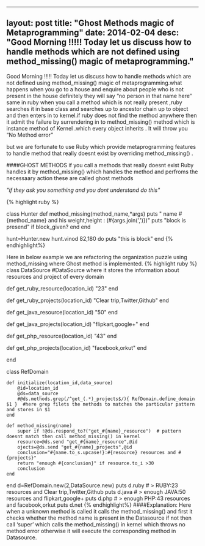 
---
layout: post
title:  "Ghost Methods magic of Metaprogramming"
date:   2014-02-04
desc: "Good Morning !!!!! Today let us discuss how to handle methods which are not defined using method_missing() magic of metaprogramming."
---



Good Morning !!!!! Today let us discuss how to handle methods which are not defined using method_missing() magic of metaprogramming.what happens when you go to a house and enquire about people who is not present  in the house definitely they will say “no person in that name here” same in ruby when you call a method which is not really present ,ruby searches it in base class and searches up to ancestor chain up to object and then enters in to kernel.if ruby does not find the method anywhere then it admit the failure by surrendering in to method_missing() method which is instance method of Kernel .which every object inherits . It will throw you “No Method error”

but we are fortunate to use Ruby which provide metaprogramming features to handle method that really doesnt exist by overriding method_missing() .

####GHOST METHODS 
if you call a methods that really doesnt exist Ruby handles it by method_missing() which handles the method and perfroms the necessaary action these are called ghost methods 


*"if they ask you something and you dont understand do this"*



{% highlight ruby %}

class Hunter 
	def method_missing(method_name,*args) 
 	  puts " name #{method_name} and his weight,height : (#{args.join(',')})" 
 	  puts "block is presend" if block_given? 
	end 
end 

hunt=Hunter.new 
hunt.vinod 82,180 do 
puts "this is block" 
end 
{% endhighlight%}


Here in below example we are refactoring the organization puzzle using method_missing where Ghost method is implemented.
{% highlight ruby %}
class DataSource  #DataSource where it stores the information about resources and project of every domain

 def get_ruby_resource(location_id)
 	"23"
 end

 def get_ruby_projects(location_id)
 	"Clear trip,Twitter,Github"
 end
 
 def get_java_resource(location_id)
 	"50"
 end

 def get_java_projects(location_id)
 	"flipkart,google+"
 end

 def get_php_resource(location_id)
 	"43"
 end

 def get_php_projects(location_id)
 	"facebook,orkut"
 end

end

class RefDomain

	
	def initialize(location_id,data_source)
		@id=location_id
		@ds=data_source
		#@ds.methods.grep(/^get_(.*)_projects$/){ RefDomain.define_domain $1 }  #here grep filets the methods to matches the particular pattern and stores in $1
	end

	def method_missing(name)
		super if !@ds.respond_to?("get_#{name}_resource")  # pattern doesnt match then call method_missing() in kernel
		resource=@ds.send "get_#{name}_resource",@id  
		ojects=@ds.send "get_#{name}_projects",@id
		conclusion="#{name.to_s.upcase!}:#{resource} resources and #{projects}"
		return "enough #{conclusion}" if resource.to_i >30
		conclusion
	end
	
end
d=RefDomain.new(2,DataSource.new)
puts d.ruby # > RUBY:23 resources and Clear trip,Twitter,Github
puts d.java # > enough JAVA:50 resources and flipkart,google+
puts d.php # > enough PHP:43 resources and facebook,orkut
puts d.net
{% endhighlight%}
####Explanation:
Here when a  unknown method is called it calls the method_missing() and first it checks whether the method name is present in the Datasource if not then call ‘super’ which calls the method_missing() in kernel which throws no method error otherwise it will execute the corresponding method in Datasource.
